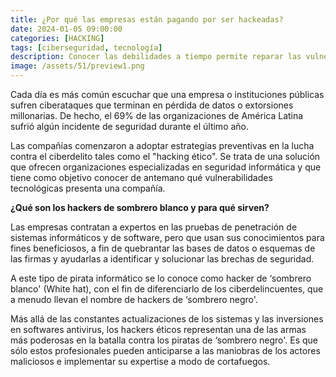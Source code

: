 ```yaml
---
title: ¿Por qué las empresas están pagando por ser hackeadas?
date: 2024-01-05 09:00:00 
categories: [HACKING]
tags: [ciberseguridad, tecnología]
description: Conocer las debilidades a tiempo permite reparar las vulnerabilidades y evitar grandes pérdidas económicas.
image: /assets/51/preview1.png
---
```


Cada día es más común escuchar que una empresa o instituciones públicas sufren ciberataques que terminan en pérdida de datos o extorsiones millonarias. De hecho, el 69% de las organizaciones de 
América Latina sufrió algún incidente de seguridad durante el último año.

Las compañías comenzaron a adoptar estrategias preventivas en la lucha contra el ciberdelito tales como el "hacking ético".
Se trata de una solución que ofrecen organizaciones especializadas en seguridad informática y que tiene como objetivo conocer de antemano qué vulnerabilidades tecnológicas presenta una compañía.

**¿Qué son los hackers de sombrero blanco y para qué sirven?**

Las empresas contratan a expertos en las pruebas de penetración de sistemas informáticos y de software, pero que usan sus conocimientos para fines beneficiosos, a fin de quebrantar las bases de datos o esquemas de las firmas y ayudarlas a identificar y solucionar las brechas de seguridad.

A este tipo de pirata informático se lo conoce como hacker de ‘sombrero blanco' (White hat), con el fin de diferenciarlo de los ciberdelincuentes, que a menudo llevan el nombre de hackers de ‘sombrero negro'.

Más allá de las constantes actualizaciones de los sistemas y las inversiones en softwares antivirus, los hackers éticos representan una de las armas más poderosas en la batalla contra los piratas de ‘sombrero negro'. Es que sólo estos profesionales pueden anticiparse a las maniobras de los actores maliciosos e implementar su expertise a modo de cortafuegos.

